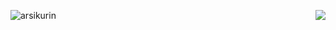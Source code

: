 <!-- ### Hi there 👋 -->
<p><img  align="left" src="https://github-readme-stats.vercel.app/api?username=arsikurin&show_icons=true&theme=gotham&count_private=true&hide_border=true" alt="arsikurin" />
<img align="right" src="https://github-readme-stats.vercel.app/api/top-langs/?username=arsikurin&layout=compact&theme=gotham&hide_border=true" /></p>


